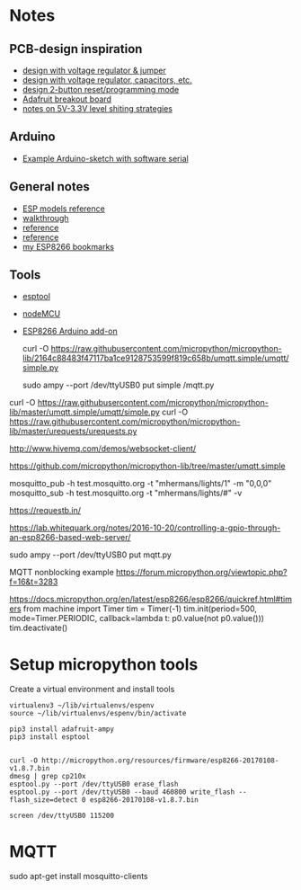 # Notes

## PCB-design inspiration

* [design with voltage regulator & jumper](http://ciphersink.net/post/18)
* [design with voltage regulator, capacitors, etc.](http://makezine.com/2015/04/01/designing-breadboard-adaptor-5-esp8266-microcontroller/)
* [design 2-button reset/programming mode](http://www.xess.com/blog/esp8266-reflash/)
* [Adafruit breakout board](https://learn.adafruit.com/adafruit-huzzah-esp8266-breakout/overview)
* [notes on 5V-3.3V level shiting strategies](http://jamesreubenknowles.com/level-shifting-stragety-experments-1741)


## Arduino 

* [Example Arduino-sketch with software serial](https://github.com/soynerdito/ESP8266-MQTT/blob/master/examples/ESP8266Echo/ESP8266Echo.ino)


## General notes

* [ESP models reference](http://l0l.org.uk/2014/12/esp8266-modules-hardware-guide-gotta-catch-em-all/)
* [walkthrough](http://www.labradoc.com/i/follower/p/notes-esp8266)
* [reference](https://nurdspace.nl/ESP8266)
* [reference](wiki.iteadstudio.com/ESP8266_Serial_WIFI_Module)
* [my ESP8266 bookmarks](https://pinboard.in/u:mhermans/t:esp8266/)


## Tools

* [esptool](https://github.com/themadinventor/esptool/)
* [nodeMCU](http://nodemcu.com/index_en.html)
* [ESP8266 Arduino add-on](https://github.com/sandeepmistry/esp8266-Arduino)



    curl -O https://raw.githubusercontent.com/micropython/micropython-lib/2164c88483f47117ba1ce9128753599f819c658b/umqtt.simple/umqtt/simple.py

    sudo ampy --port /dev/ttyUSB0 put simple /mqtt.py




curl -O https://raw.githubusercontent.com/micropython/micropython-lib/master/umqtt.simple/umqtt/simple.py
curl -O https://raw.githubusercontent.com/micropython/micropython-lib/master/urequests/urequests.py


http://www.hivemq.com/demos/websocket-client/

https://github.com/micropython/micropython-lib/tree/master/umqtt.simple


mosquitto_pub -h test.mosquitto.org -t "mhermans/lights/1" -m "0,0,0"
mosquitto_sub -h test.mosquitto.org -t "mhermans/lights/#" -v




https://requestb.in/

https://lab.whitequark.org/notes/2016-10-20/controlling-a-gpio-through-an-esp8266-based-web-server/

sudo ampy --port /dev/ttyUSB0 put mqtt.py


MQTT nonblocking example https://forum.micropython.org/viewtopic.php?f=16&t=3283

https://docs.micropython.org/en/latest/esp8266/esp8266/quickref.html#timers
from machine import Timer
tim = Timer(-1)
tim.init(period=500, mode=Timer.PERIODIC, callback=lambda t: p0.value(not p0.value()))
tim.deactivate()


# Setup micropython tools

Create a virtual environment and install tools

    virtualenv3 ~/lib/virtualenvs/espenv
    source ~/lib/virtualenvs/espenv/bin/activate

    pip3 install adafruit-ampy
    pip3 install esptool


    curl -O http://micropython.org/resources/firmware/esp8266-20170108-v1.8.7.bin
    dmesg | grep cp210x
    esptool.py --port /dev/ttyUSB0 erase_flash
    esptool.py --port /dev/ttyUSB0 --baud 460800 write_flash --flash_size=detect 0 esp8266-20170108-v1.8.7.bin 

    screen /dev/ttyUSB0 115200

# MQTT

sudo apt-get install mosquitto-clients


